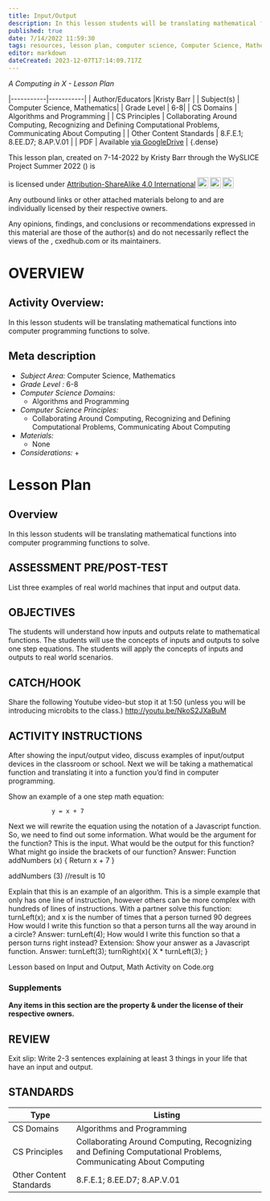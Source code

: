 ```yaml
---
title: Input/Output
description: In this lesson students will be translating mathematical functions into computer programming functions to solve.
published: true
date: 7/14/2022 11:59:30
tags: resources, lesson plan, computer science, Computer Science, Mathematics 
editor: markdown
dateCreated: 2023-12-07T17:14:09.717Z
---
```

*A Computing in X - Lesson Plan*

|-----------|-----------|
| Author/Educators |Kristy Barr |
| Subject(s) | Computer Science, Mathematics|
| Grade Level | 6-8|
| CS Domains | Algorithms and Programming |
| CS Principles | Collaborating Around Computing, Recognizing and Defining Computational Problems, Communicating About Computing |
| Other Content Standards | 8.F.E.1; 8.EE.D7; 8.AP.V.01 | 
| PDF | Available [via GoogleDrive]() |
{.dense}






This lesson plan, created on 7-14-2022 by Kristy Barr through the  WySLICE Project Summer 2022 () is  <p xmlns:cc="http://creativecommons.org/ns#" >  is licensed under <a href="http://creativecommons.org/licenses/by-sa/4.0/?ref=chooser-v1" target="_blank" rel="license noopener noreferrer" style="display:inline-block;">Attribution-ShareAlike 4.0 International<img style="height:22px!important;margin-left:3px;vertical-align:text-bottom;" src="https://mirrors.creativecommons.org/presskit/icons/cc.svg?ref=chooser-v1"><img style="height:22px!important;margin-left:3px;vertical-align:text-bottom;" src="https://mirrors.creativecommons.org/presskit/icons/by.svg?ref=chooser-v1"><img style="height:22px!important;margin-left:3px;vertical-align:text-bottom;" src="https://mirrors.creativecommons.org/presskit/icons/sa.svg?ref=chooser-v1"></a></p>


Any outbound links or other attached materials belong to and are individually licensed by their respective owners. 


Any opinions, findings, and conclusions or recommendations expressed in this material are those of the author(s) and do not necessarily reflect the views of the , cxedhub.com or its maintainers.


# OVERVIEW
## Activity Overview:  
In this lesson students will be translating mathematical functions into computer programming functions to solve.
## Meta description
+ *Subject Area:* Computer Science, Mathematics 
+ *Grade Level :* 6-8 
+ *Computer Science Domains:*
   + Algorithms and Programming
+ *Computer Science Principles:*
   + Collaborating Around Computing, Recognizing and Defining Computational Problems, Communicating About Computing
+ *Materials:* 
   + None
+ *Considerations:*
   + 


# Lesson Plan
## Overview
In this lesson students will be translating mathematical functions into computer programming functions to solve.
## ASSESSMENT PRE/POST-TEST
List three examples of real world machines that input and output data.
## OBJECTIVES
The students will understand how inputs and outputs relate to mathematical functions.
The students will use the concepts of inputs and outputs to solve one step equations.
The students will apply the concepts of inputs and outputs to real world scenarios.


## CATCH/HOOK
Share the following Youtube video-but stop it at 1:50 (unless you will be introducing microbits to the class.)  http://youtu.be/NkoS2JXaBuM


## ACTIVITY INSTRUCTIONS
After showing the input/output video, discuss examples of input/output devices in the classroom or school.  Next we will be taking a mathematical function and translating it into a function you’d find in computer programming.


Show an example of a one step math equation:


                y = x + 7


Next we will rewrite the equation using the notation of a Javascript function. So, we need to find out some information.
What would be the argument for the function? This is the input.
What would be the output for this function?
What might go inside the brackets of our function?
Answer:
Function addNumbers (x) {
Return  x + 7
}


addNumbers (3)
//result is 10


Explain that this is an example of an algorithm.  This is a simple example that only has one line of instruction, however others can be more complex with hundreds of lines of instructions.
With a partner solve this function:
turnLeft(x);   and x is the number of times that a person turned 90 degrees
How would I write this function so that a person turns all the way around in a circle?
Answer: turnLeft(4);
How would I write this function so that a person turns right instead? 
Extension: Show your answer as a Javascript function.
Answer: turnLeft(3);
turnRight(x){
X * turnLeft(3);
}


Lesson based on Input and Output, Math Activity on Code.org


### Supplements
**Any items in this section are the property & under the license of their respective owners.**






## REVIEW
Exit slip:  Write 2-3 sentences explaining at least 3 things in your life that have an input and output.
## STANDARDS        
| Type | Listing | 
|-----------|-----------|
| CS Domains  | Algorithms and Programming|
| CS Principles   | Collaborating Around Computing, Recognizing and Defining Computational Problems, Communicating About Computing|
| Other Content Standards | 8.F.E.1; 8.EE.D7; 8.AP.V.01  |